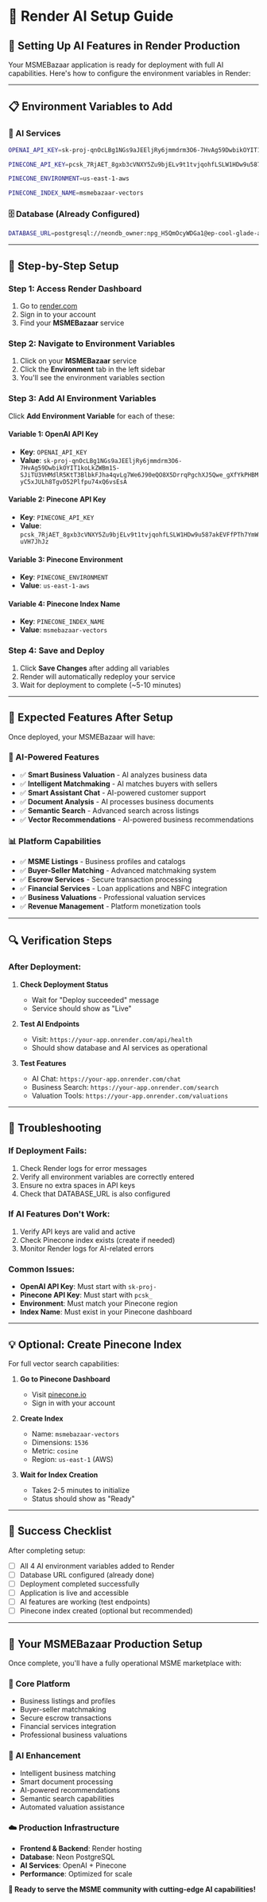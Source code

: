# 🚀 Render AI Setup Guide

## 🎯 **Setting Up AI Features in Render Production**

Your MSMEBazaar application is ready for deployment with full AI capabilities. Here's how to configure the environment variables in Render:

---

## 📋 **Environment Variables to Add**

### **🤖 AI Services**
```bash
OPENAI_API_KEY=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

PINECONE_API_KEY=pcsk_7RjAET_8gxb3cVNXY5Zu9bjELv9t1tvjqohfLSLW1HDw9u587akEVFfPTh7YmWuVH7JhJz

PINECONE_ENVIRONMENT=us-east-1-aws

PINECONE_INDEX_NAME=msmebazaar-vectors
```

### **🗄️ Database (Already Configured)**
```bash
DATABASE_URL=postgresql://neondb_owner:npg_H5QmOcyWDGa1@ep-cool-glade-a17clyba-pooler.ap-southeast-1.aws.neon.tech/neondb?sslmode=require&channel_binding=require
```

---

## 🔧 **Step-by-Step Setup**

### **Step 1: Access Render Dashboard**
1. Go to [render.com](https://render.com)
2. Sign in to your account
3. Find your **MSMEBazaar** service

### **Step 2: Navigate to Environment Variables**
1. Click on your **MSMEBazaar** service
2. Click the **Environment** tab in the left sidebar
3. You'll see the environment variables section

### **Step 3: Add AI Environment Variables**

Click **Add Environment Variable** for each of these:

#### **Variable 1: OpenAI API Key**
- **Key**: `OPENAI_API_KEY`
- **Value**: `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`

#### **Variable 2: Pinecone API Key**
- **Key**: `PINECONE_API_KEY` 
- **Value**: `pcsk_7RjAET_8gxb3cVNXY5Zu9bjELv9t1tvjqohfLSLW1HDw9u587akEVFfPTh7YmWuVH7JhJz`

#### **Variable 3: Pinecone Environment**
- **Key**: `PINECONE_ENVIRONMENT`
- **Value**: `us-east-1-aws`

#### **Variable 4: Pinecone Index Name**
- **Key**: `PINECONE_INDEX_NAME`
- **Value**: `msmebazaar-vectors`

### **Step 4: Save and Deploy**
1. Click **Save Changes** after adding all variables
2. Render will automatically redeploy your service
3. Wait for deployment to complete (~5-10 minutes)

---

## 🎯 **Expected Features After Setup**

Once deployed, your MSMEBazaar will have:

### **🤖 AI-Powered Features**
- ✅ **Smart Business Valuation** - AI analyzes business data
- ✅ **Intelligent Matchmaking** - AI matches buyers with sellers
- ✅ **Smart Assistant Chat** - AI-powered customer support
- ✅ **Document Analysis** - AI processes business documents
- ✅ **Semantic Search** - Advanced search across listings
- ✅ **Vector Recommendations** - AI-powered business recommendations

### **📊 Platform Capabilities**
- ✅ **MSME Listings** - Business profiles and catalogs
- ✅ **Buyer-Seller Matching** - Advanced matchmaking system
- ✅ **Escrow Services** - Secure transaction processing
- ✅ **Financial Services** - Loan applications and NBFC integration
- ✅ **Business Valuations** - Professional valuation services
- ✅ **Revenue Management** - Platform monetization tools

---

## 🔍 **Verification Steps**

### **After Deployment:**

1. **Check Deployment Status**
   - Wait for "Deploy succeeded" message
   - Service should show as "Live"

2. **Test AI Endpoints**
   - Visit: `https://your-app.onrender.com/api/health`
   - Should show database and AI services as operational

3. **Test Features**
   - AI Chat: `https://your-app.onrender.com/chat`
   - Business Search: `https://your-app.onrender.com/search`
   - Valuation Tools: `https://your-app.onrender.com/valuations`

---

## 🚨 **Troubleshooting**

### **If Deployment Fails:**
1. Check Render logs for error messages
2. Verify all environment variables are correctly entered
3. Ensure no extra spaces in API keys
4. Check that DATABASE_URL is also configured

### **If AI Features Don't Work:**
1. Verify API keys are valid and active
2. Check Pinecone index exists (create if needed)
3. Monitor Render logs for AI-related errors

### **Common Issues:**
- **OpenAI API Key**: Must start with `sk-proj-`
- **Pinecone API Key**: Must start with `pcsk_`
- **Environment**: Must match your Pinecone region
- **Index Name**: Must exist in your Pinecone dashboard

---

## 💡 **Optional: Create Pinecone Index**

For full vector search capabilities:

1. **Go to Pinecone Dashboard**
   - Visit [pinecone.io](https://pinecone.io)
   - Sign in with your account

2. **Create Index**
   - Name: `msmebazaar-vectors`
   - Dimensions: `1536`
   - Metric: `cosine`
   - Region: `us-east-1` (AWS)

3. **Wait for Index Creation**
   - Takes 2-5 minutes to initialize
   - Status should show as "Ready"

---

## 🎉 **Success Checklist**

After completing setup:

- [ ] All 4 AI environment variables added to Render
- [ ] Database URL configured (already done)
- [ ] Deployment completed successfully
- [ ] Application is live and accessible
- [ ] AI features are working (test endpoints)
- [ ] Pinecone index created (optional but recommended)

---

## 🚀 **Your MSMEBazaar Production Setup**

Once complete, you'll have a fully operational MSME marketplace with:

### **🏢 Core Platform**
- Business listings and profiles
- Buyer-seller matchmaking
- Secure escrow transactions
- Financial services integration
- Professional business valuations

### **🤖 AI Enhancement**
- Intelligent business matching
- Smart document processing
- AI-powered recommendations
- Semantic search capabilities
- Automated valuation assistance

### **☁️ Production Infrastructure**
- **Frontend & Backend**: Render hosting
- **Database**: Neon PostgreSQL
- **AI Services**: OpenAI + Pinecone
- **Performance**: Optimized for scale

**🎯 Ready to serve the MSME community with cutting-edge AI capabilities!**